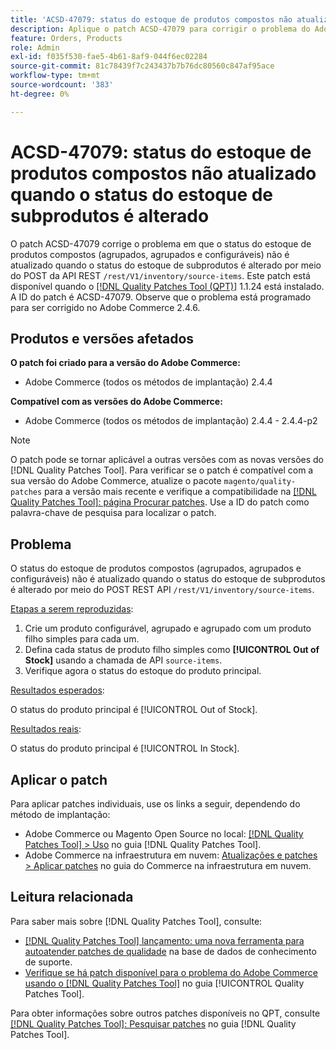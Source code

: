 ```yaml
---
title: 'ACSD-47079: status do estoque de produtos compostos não atualizado quando o status do estoque de subprodutos é alterado'
description: Aplique o patch ACSD-47079 para corrigir o problema do Adobe Commerce em que o status do estoque de produtos compostos (agrupados, agrupados e configuráveis) não é atualizado quando o status do estoque de subprodutos é alterado por meio do POST REST API /rest/V1/inventory/source-items.
feature: Orders, Products
role: Admin
exl-id: f035f530-fae5-4b61-8af9-044f6ec02284
source-git-commit: 81c78439f7c243437b7b76dc80560c847af95ace
workflow-type: tm+mt
source-wordcount: '383'
ht-degree: 0%

---
```


# ACSD-47079: status do estoque de produtos compostos não atualizado quando o status do estoque de subprodutos é alterado

O patch ACSD-47079 corrige o problema em que o status do estoque de produtos compostos (agrupados, agrupados e configuráveis) não é atualizado quando o status do estoque de subprodutos é alterado por meio do POST da API REST `/rest/V1/inventory/source-items`. Este patch está disponível quando o [[!DNL Quality Patches Tool (QPT)]](https://experienceleague.adobe.com/en/docs/commerce-knowledge-base/kb/announcements/commerce-announcements/magento-quality-patches-released-new-tool-to-self-serve-quality-patches) 1.1.24 está instalado. A ID do patch é ACSD-47079. Observe que o problema está programado para ser corrigido no Adobe Commerce 2.4.6.

## Produtos e versões afetados

**O patch foi criado para a versão do Adobe Commerce:**

* Adobe Commerce (todos os métodos de implantação) 2.4.4

**Compatível com as versões do Adobe Commerce:**

* Adobe Commerce (todos os métodos de implantação) 2.4.4 - 2.4.4-p2

>[!NOTE]
>
>O patch pode se tornar aplicável a outras versões com as novas versões do [!DNL Quality Patches Tool]. Para verificar se o patch é compatível com a sua versão do Adobe Commerce, atualize o pacote `magento/quality-patches` para a versão mais recente e verifique a compatibilidade na [[!DNL Quality Patches Tool]: página Procurar patches](https://experienceleague.adobe.com/tools/commerce-quality-patches/index.html). Use a ID do patch como palavra-chave de pesquisa para localizar o patch.

## Problema

O status do estoque de produtos compostos (agrupados, agrupados e configuráveis) não é atualizado quando o status do estoque de subprodutos é alterado por meio do POST REST API `/rest/V1/inventory/source-items`.

<u>Etapas a serem reproduzidas</u>:

1. Crie um produto configurável, agrupado e agrupado com um produto filho simples para cada um.
1. Defina cada status de produto filho simples como **[!UICONTROL Out of Stock]** usando a chamada de API `source-items`.
1. Verifique agora o status do estoque do produto principal.

<u>Resultados esperados</u>:

O status do produto principal é [!UICONTROL Out of Stock].

<u>Resultados reais</u>:

O status do produto principal é [!UICONTROL In Stock].

## Aplicar o patch

Para aplicar patches individuais, use os links a seguir, dependendo do método de implantação:

* Adobe Commerce ou Magento Open Source no local: [[!DNL Quality Patches Tool] > Uso](/help/tools/quality-patches-tool/usage.md) no guia [!DNL Quality Patches Tool].
* Adobe Commerce na infraestrutura em nuvem: [Atualizações e patches > Aplicar patches](https://experienceleague.adobe.com/docs/commerce-cloud-service/user-guide/develop/upgrade/apply-patches.html) no guia do Commerce na infraestrutura em nuvem.

## Leitura relacionada

Para saber mais sobre [!DNL Quality Patches Tool], consulte:

* [[!DNL Quality Patches Tool] lançamento: uma nova ferramenta para autoatender patches de qualidade](https://experienceleague.adobe.com/en/docs/commerce-knowledge-base/kb/announcements/commerce-announcements/magento-quality-patches-released-new-tool-to-self-serve-quality-patches) na base de dados de conhecimento de suporte.
* [Verifique se há patch disponível para o problema do Adobe Commerce usando o  [!DNL Quality Patches Tool]](/help/tools/quality-patches-tool/patches-available-in-qpt/check-patch-for-magento-issue-with-magento-quality-patches.md) no guia [!UICONTROL Quality Patches Tool].


Para obter informações sobre outros patches disponíveis no QPT, consulte [[!DNL Quality Patches Tool]: Pesquisar patches](https://experienceleague.adobe.com/tools/commerce-quality-patches/index.html) no guia [!DNL Quality Patches Tool].

